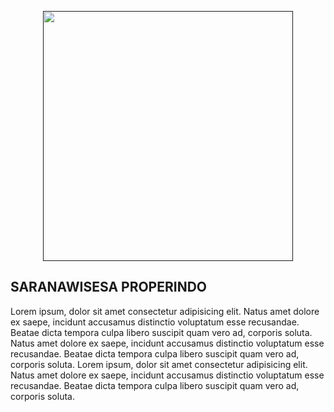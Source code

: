 <p align="center"><a href="" target="_blank"><img src="[https://github.com/anggaferdani/hop/blob/main/public/front/img/logo2.png](https://github.com/anggaferdani/saranawisesa/blob/main/public/compro/img/logo.png)" width="400" alt=""></a></p>
<h2>SARANAWISESA PROPERINDO</h2>
<p>Lorem ipsum, dolor sit amet consectetur adipisicing elit. Natus amet dolore ex saepe, incidunt accusamus distinctio voluptatum esse recusandae. Beatae dicta tempora culpa libero suscipit quam vero ad, corporis soluta. Natus amet dolore ex saepe, incidunt accusamus distinctio voluptatum esse recusandae. Beatae dicta tempora culpa libero suscipit quam vero ad, corporis soluta. Lorem ipsum, dolor sit amet consectetur adipisicing elit. Natus amet dolore ex saepe, incidunt accusamus distinctio voluptatum esse recusandae. Beatae dicta tempora culpa libero suscipit quam vero ad, corporis soluta.</p>
